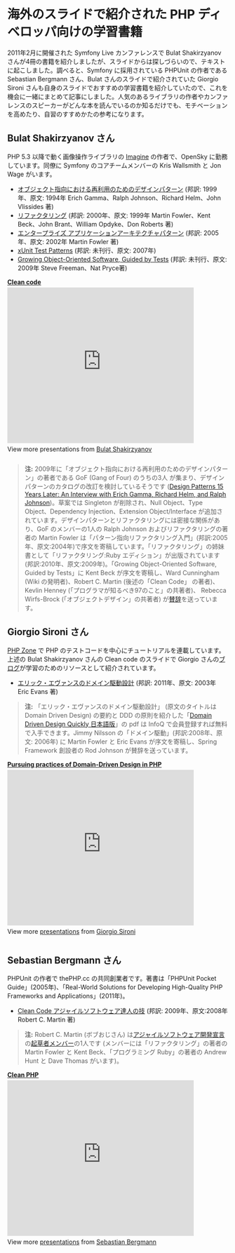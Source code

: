海外のスライドで紹介された PHP ディベロッパ向けの学習書籍
=========================================================

2011年2月に開催された Symfony Live カンファレンスで Bulat Shakirzyanov さんが4冊の書籍を紹介しましたが、スライドからは探しづらいので、テキストに起こしました。調べると、Symfony に採用されている PHPUnit の作者である Sebastian Bergmann さん、Bulat さんのスライドで紹介されていた Giorgio Sironi さんも自身のスライドでおすすめの学習書籍を紹介していたので、これを機会に一緒にまとめて記事にしました。人気のあるライブラリの作者やカンファレンスのスピーカーがどんな本を読んでいるのか知るだけでも、モチベーションを高めたり、自習のすすめかたの参考になります。

Bulat Shakirzyanov さん
------------------------

PHP 5.3 以降で動く画像操作ライブラリの [Imagine](https://github.com/avalanche123/Imagine) の作者で、OpenSky に勤務しています。同僚に Symfony のコアチームメンバーの Kris Wallsmith と Jon Wage がいます。


 - [オブジェクト指向における再利用のためのデザインパターン](http://www.amazon.co.jp/dp/4797311126) (邦訳: 1999年、原文: 1994年 Erich Gamma、Ralph Johnson、Richard Helm、John Vlissides 著)
 - [リファクタリング](http://www.amazon.co.jp/dp/4894712288) (邦訳: 2000年、原文: 1999年 Martin Fowler、Kent Beck、John Brant、William Opdyke、Don Roberts 著)  
 - [エンタープライズ アプリケーションアーキテクチャパターン](http://www.amazon.co.jp/dp/4798105538) (邦訳: 2005年、原文: 2002年 Martin Fowler 著)
 - [xUnit Test Patterns](http://www.amazon.co.jp/dp/0131495054) (邦訳: 未刊行、原文: 2007年)
 - [Growing Object-Oriented Software, Guided by Tests](http://www.amazon.co.jp/dp/0321503627) (邦訳: 未刊行、原文: 2009年 Steve Freeman、Nat Pryce著)

<div style="width:425px" id="__ss_5609451"> <strong style="display:block;margin:12px 0 4px"><a href="http://www.slideshare.net/avalanche123/clean-code-5609451" title="Clean code">Clean code</a></strong> <iframe src="http://www.slideshare.net/slideshow/embed_code/5609451" width="425" height="355" frameborder="0" marginwidth="0" marginheight="0" scrolling="no"></iframe> <div style="padding:5px 0 12px"> View more presentations from <a href="http://www.slideshare.net/avalanche123">Bulat Shakirzyanov</a> </div> </div>

>**注:** 2009年に「オブジェクト指向における再利用のためのデザインパターン」の著者である GoF (Gang of Four) のうちの3人 が集まり、デザインパターンのカタログの改訂を検討しているそうです ([Design Patterns 15 Years Later: An Interview with Erich Gamma, Richard Helm, and Ralph Johnson](http://www.informit.com/articles/article.aspx?p=1404056))。草案では Singleton が削除され、Null Object、Type Object、Dependency Injection、Extension Object/Interface が追加されています。デザインパターンとリファクタリングには密接な関係があり、GoF のメンバーの1人の  Ralph Johnson およびリファクタリングの著者の Martin Fowler は「パターン指向リファクタリング入門」(邦訳:2005年、原文:2004年)で序文を寄稿しています。「リファクタリング」の姉妹書として「リファクタリング:Ruby エディション」が出版されています (邦訳:2010年、原文:2009年)。「Growing Object-Oriented Software, Guided by Tests」に Kent Beck が序文を寄稿し、Ward Cunningham (Wiki の発明者)、Robert C. Martin (後述の「Clean Code」 の著者)、Kevlin Henney (「プログラマが知るべき97のこと」の共著者)、 Rebecca Wirfs-Brock (「オブジェクトデザイン」の共著者) が[賛辞](http://www.growing-object-oriented-software.com/praise.html)を送っています。

Giorgio Sironi さん
--------------------

[PHP Zone](http://php.dzone.com/users/piccoloprincipe) で PHP のテストコードを中心にチュートリアルを連載しています。上述の Bulat Shakirzyanov さんの Clean code のスライドで Giorgio さんの[ブログ](http://giorgiosironi.blogspot.com/)が学習のためのリソースとして紹介されています。

- [エリック・エヴァンスのドメイン駆動設計](http://www.amazon.co.jp/dp/4798121967) (邦訳: 2011年、原文: 2003年 Eric Evans 著)


>**注:** 「エリック・エヴァンスのドメイン駆動設計」 (原文のタイトルは Domain Driven Design) の要約と DDD の原則を紹介した「[Domain Driven Design Quickly 日本語版](http://www.infoq.com/jp/minibooks/domain-driven-design-quickly)」の pdf は InfoQ で会員登録すれば無料で入手できます。Jimmy Nilsson の「ドメイン駆動」(邦訳:2008年、原文: 2006年) に Martin Fowler と Eric Evans が序文を寄稿し、Spring Framework 創設者の Rod Johnson が賛辞を送っています。

<div style="width:425px" id="__ss_8065302"> <strong style="display:block;margin:12px 0 4px"><a href="http://www.slideshare.net/piccoloprincipe/pursuing-practices-of-domaindriven-design-in-php" title="Pursuing practices of Domain-Driven Design in PHP">Pursuing practices of Domain-Driven Design in PHP</a></strong> <iframe src="http://www.slideshare.net/slideshow/embed_code/8065302" width="425" height="355" frameborder="0" marginwidth="0" marginheight="0" scrolling="no"></iframe> <div style="padding:5px 0 12px"> View more <a href="http://www.slideshare.net/">presentations</a> from <a href="http://www.slideshare.net/piccoloprincipe">Giorgio Sironi</a> </div> </div>


Sebastian Bergmann さん
------------------------

PHPUnit の作者で thePHP.cc の共同創業者です。著書は「PHPUnit Pocket Guide」(2005年)、「Real-World Solutions for Developing High-Quality PHP Frameworks and Applications」(2011年)。

 - [Clean Code アジャイルソフトウェア達人の技](http://www.amazon.co.jp/dp/0132350882) (邦訳: 2009年、原文:2008年 Robert C. Martin 著)

>**注:** Robert C. Martin (ボブおじさん) は[アジャイルソフトウェア開発宣言](http://www.agilemanifesto.org/iso/ja/)の[起草者メンバー](http://www.agilemanifesto.org/authors.html)の1人です (メンバーには「リファクタリング」の著者の Martin Fowler と Kent Beck、「プログラミング Ruby」の著者の Andrew Hunt と Dave Thomas がいます)。

<div style="width:425px" id="__ss_8041737"> <strong style="display:block;margin:12px 0 4px"><a href="http://www.slideshare.net/sebastian_bergmann/clean-php-dpc11" title="Clean PHP">Clean PHP</a></strong> <iframe src="http://www.slideshare.net/slideshow/embed_code/8041737" width="425" height="355" frameborder="0" marginwidth="0" marginheight="0" scrolling="no"></iframe> <div style="padding:5px 0 12px"> View more <a href="http://www.slideshare.net/">presentations</a> from <a href="http://www.slideshare.net/sebastian_bergmann">Sebastian Bergmann</a> </div> </div>